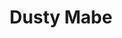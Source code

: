 ---
avatar: /images/people/dusty.jpg
avatar_small: /images/people/dusty_small.jpg
bio: Linux and open source enthusiast. Hacking away in upstream communities with a
  focus on container tools and Project Atomic. Married to
homepage: http://dustymabe.com
instagram: null
linkedin: null
title: Dusty Mabe
twitter: https://twitter.com/dustymabe
type: guest
username: dusty
youtube: null
---
